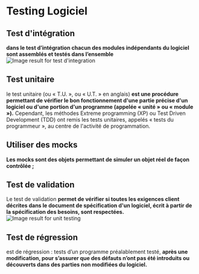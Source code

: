 
# Testing Logiciel



## Test d'intégration

**dans le test d’intégration chacun des modules indépendants du logiciel sont assemblés et testés dans l’ensemble**
![Image result for test d'integration](http://blog.xebia.fr/wp-content/uploads/2010/01/TestTypologie.png)


## Test unitaire

le test unitaire (ou « T.U. », ou « U.T. » en anglais) **est une procédure permettant de vérifier le bon fonctionnement d'une partie précise d'un logiciel ou d'une portion d'un programme (appelée « unité » ou « module »).** Cependant, les méthodes Extreme programming (XP) ou Test Driven Development (TDD) ont remis les tests unitaires, appelés « tests du programmeur », au centre de l'activité de programmation.


## Utiliser des mocks

**Les mocks sont des objets permettant de simuler un objet réel de façon contrôlée ;**

## Test de validation

Le test de validation **permet de vérifier si toutes les exigences client décrites dans le document de spécification d'un logiciel, écrit à partir de la spécification des besoins, sont respectées.**
![Image result for unit testing](https://user-images.githubusercontent.com/916676/50911072-b91acc80-13f4-11e9-98d5-8792032c845d.png)
## Test de régression

est de régression : tests d’un programme préalablement testé, **après une modification, pour s’assurer que des défauts n’ont pas été introduits ou découverts dans des parties non modifiées du logiciel.**


